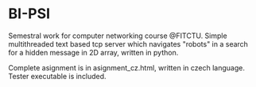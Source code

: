 # BI-PSI 

Semestral work for computer networking course @FITCTU.
Simple multithreaded text based tcp server which navigates "robots" 
in a search for a hidden message in 2D array, written in python.

Complete asignment is in asignment_cz.html, written in czech language.
Tester executable is included.
